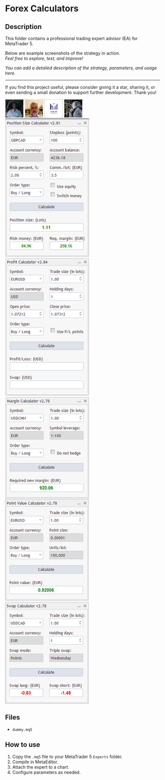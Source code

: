 # Forex Calculators

## Description
This folder contains a professional trading expert advisor (EA) for MetaTrader 5.

Below are example screenshots of the strategy in action.  
*Feel free to explore, test, and improve!*

*You can add a detailed description of the strategy, parameters, and usage here.*

---

If you find this project useful, please consider giving it a star, sharing it, or even sending a small donation to support further development. Thank you!

![Screenshot](60EB6C17-183F.jpg)
![Screenshot](63a8e686-2090.jpg)
![Screenshot](649d6378-d60b.png)
![Screenshot](6561abd1-95bd.jpg)
![Screenshot](Capture.PNG)
![Screenshot](Capture__1.PNG)
![Screenshot](screenshot.1.png)
![Screenshot](screenshot.2.png)
![Screenshot](screenshot.5.png)

## Files
- `dummy.mq5`

## How to use
1. Copy the `.mq5` file to your MetaTrader 5 `Experts` folder.
2. Compile in MetaEditor.
3. Attach the expert to a chart.
4. Configure parameters as needed.
